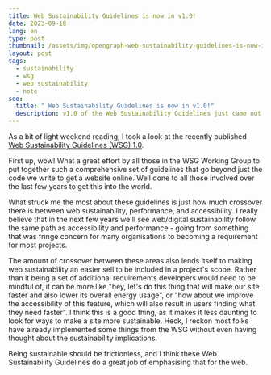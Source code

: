 ```yaml
---
title: Web Sustainability Guidelines is now in v1.0!
date: 2023-09-18
lang: en
type: post
thumbnail: /assets/img/opengraph-web-sustainability-guidelines-is-now-in-v1-0.png
layout: post
tags:
  - sustainability
  - wsg
  - web sustainability
  - note
seo:
  title: " Web Sustainability Guidelines is now in v1.0!"
  description: v1.0 of the Web Sustainability Guidelines just came out. It's a huge step in standardising how we speak about sustainability with regards to building websites.
---
```


As a bit of light weekend reading, I took a look at the recently published [Web Sustainability Guidelines (WSG) 1.0](https://w3c.github.io/sustyweb/).

First up, wow! What a great effort by all those in the WSG Working Group to put together such a comprehensive set of guidelines that go beyond just the code we write to get a website online. Well done to all those involved over the last few years to get this into the world.

What struck me the most about these guidelines is just how much crossover there is between web sustainability, performance, and accessibility. I really believe that in the next few years we'll see web/digital sustainability follow the same path as accessibility and performance - going from something that was fringe concern for many organisations to becoming a requirement for most projects.

The amount of crossover between these areas also lends itself to making web sustainability an easier sell to be included in a project's scope. Rather than it being a set of additional requirements developers would need to be mindful of, it can be more like "hey, let's do this thing that will make our site faster and also lower its overall energy usage", or "how about we improve the accessibility of this feature, which will also result in users finding what they need faster". I think this is a good thing, as it makes it less daunting to look for ways to make a site more sustainable. Heck, I reckon most folks have already implemented some things from the WSG without even having thought about the sustainability implications.

Being sustainable should be frictionless, and I think these Web Sustainability Guidelines do a great job of emphasising that for the web.
